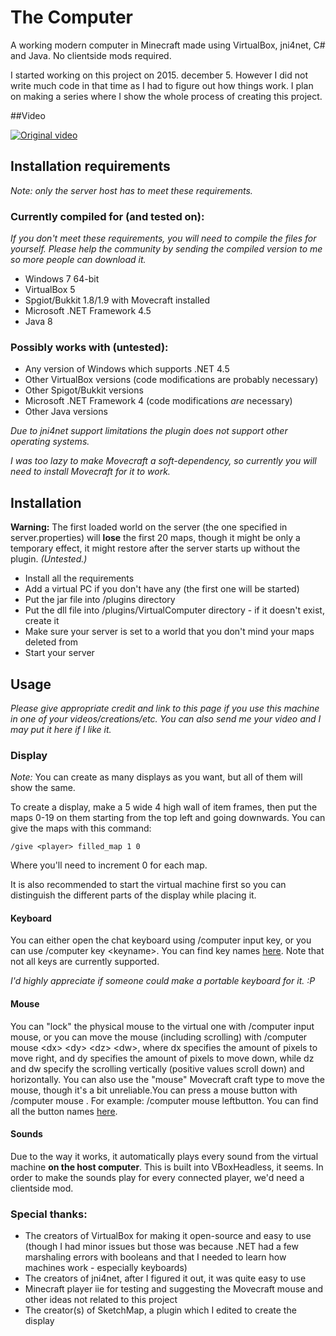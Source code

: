 # The Computer
A working modern computer in Minecraft made using VirtualBox, jni4net, C# and Java. No clientside mods required.

I started working on this project on 2015. december 5. However I did not write much code in that time as I had to figure out how things work.
I plan on making a series where I show the whole process of creating this project.

##Video

[![Original video](https://img.youtube.com/vi/VxSyDfxPd3s/0.jpg)](https://www.youtube.com/watch?v=VxSyDfxPd3s)

## Installation requirements
*Note: only the server host has to meet these requirements.*

### Currently compiled for (and tested on):
*If you don't meet these requirements, you will need to compile the files for yourself. Please help the community by sending the compiled version to me so more people can download it.*

* Windows 7 64-bit
* VirtualBox 5
* Spgiot/Bukkit 1.8/1.9 with Movecraft installed
* Microsoft .NET Framework 4.5
* Java 8

### Possibly works with (untested):
* Any version of Windows which supports .NET 4.5
* Other VirtualBox versions (code modifications are probably necessary)
* Other Spigot/Bukkit versions
* Microsoft .NET Framework 4 (code modifications *are* necessary)
* Other Java versions

*Due to jni4net support limitations the plugin does not support other operating systems.*

*I was too lazy to make Movecraft a soft-dependency, so currently you will need to install Movecraft for it to work.*

## Installation
**Warning:** The first loaded world on the server (the one specified in server.properties) will **lose** the first 20 maps, though it might be only a temporary effect, it might restore after the server starts up without the plugin. *(Untested.)*

* Install all the requirements
* Add a virtual PC if you don't have any (the first one will be started)
* Put the jar file into <server>/plugins directory
* Put the dll file into <server>/plugins/VirtualComputer directory - if it doesn't exist, create it
* Make sure your server is set to a world that you don't mind your maps deleted from
* Start your server

## Usage
*Please give appropriate credit and link to this page if you use this machine in one of your videos/creations/etc. You can also send me your video and I may put it here if I like it.*

### Display
*Note:* You can create as many displays as you want, but all of them will show the same.

To create a display, make a 5 wide 4 high wall of item frames, then put the maps 0-19 on them starting from the top left and going downwards. You can give the maps with this command:

    /give <player> filled_map 1 0

Where you'll need to increment 0 for each map.

It is also recommended to start the virtual machine first so you can distinguish the different parts of the display while placing it.

#### Keyboard
You can either open the chat keyboard using /computer input key, or you can use /computer key \<keyname\>. You can find key names [here](https://github.com/NorbiPeti/VirtualComputer/blob/master/VirtualComputerSender/VirtualKeys.cs). Note that not all keys are currently supported.

*I'd highly appreciate if someone could make a portable keyboard for it. :P*

#### Mouse
You can "lock" the physical mouse to the virtual one with /computer input mouse, or you can move the mouse (including scrolling) with /computer mouse \<dx\> \<dy\> \<dz\> \<dw\>, where dx specifies the amount of pixels to move right, and dy specifies the amount of pixels to move down, while dz and dw specify the scrolling vertically (positive values scroll down) and horizontally. You can also use the "mouse" Movecraft craft type to move the mouse, though it's a bit unreliable.You can press a mouse button with /computer mouse <buttonname>. For example: /computer mouse leftbutton. You can find all the button names [here](https://github.com/NorbiPeti/VirtualComputer/blob/master/VirtualComputerSender/MouseBS.cs).

#### Sounds
Due to the way it works, it automatically plays every sound from the virtual machine **on the host computer**. This is built into VBoxHeadless, it seems. In order to make the sounds play for every connected player, we'd need a clientside mod.

### Special thanks:
* The creators of VirtualBox for making it open-source and easy to use (though I had minor issues but those was because .NET had a few marshaling errors with booleans and that I needed to learn how machines work - especially keyboards)
* The creators of jni4net, after I figured it out, it was quite easy to use
* Minecraft player iie for testing and suggesting the Movecraft mouse and other ideas not related to this project
* The creator(s) of SketchMap, a plugin which I edited to create the display
